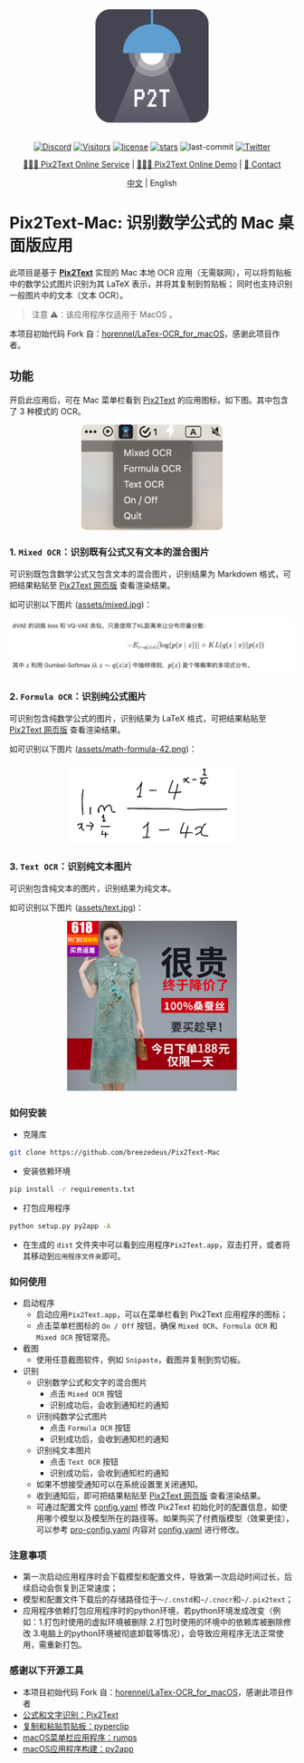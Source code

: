 <div align="center">
  <img src="./icons/p2t-logo.png" width="200px"/>
  <div>&nbsp;</div>

[![Discord](https://img.shields.io/discord/1200765964434821260?label=Discord)](https://discord.gg/drT8H85Y)
[![Visitors](https://api.visitorbadge.io/api/visitors?path=https%3A%2F%2Fgithub.com%2Fbreezedeus%2FPix2Text-Mac&label=Visitors&countColor=%23ff8a65&style=flat&labelStyle=none)](https://visitorbadge.io/status?path=https%3A%2F%2Fgithub.com%2Fbreezedeus%2FPix2Text-Mac)
[![license](https://img.shields.io/github/license/breezedeus/pix2text)](./LICENSE)
[![stars](https://img.shields.io/github/stars/breezedeus/pix2text-mac)](https://github.com/breezedeus/Pix2Text-Mac)
![last-commit](https://img.shields.io/github/last-commit/breezedeus/Pix2Text-Mac)
[![Twitter](https://img.shields.io/twitter/url?url=https%3A%2F%2Ftwitter.com%2Fbreezedeus)](https://twitter.com/breezedeus)

[👩🏻‍💻 Pix2Text Online Service](https://p2t.breezedeus.com) |
[👨🏻‍💻 Pix2Text Online Demo](https://huggingface.co/spaces/breezedeus/Pix2Text-Demo) |
[💬 Contact](https://www.breezedeus.com/join-group)

</div>

<div align="center">

[中文](./README_cn.md) | English

</div>


# Pix2Text-Mac: 识别数学公式的 Mac 桌面版应用
此项目是基于 [**Pix2Text**](https://github.com/breezedeus/Pix2Text) 实现的 Mac 本地 OCR 应用（无需联网），可以将剪贴板中的数学公式图片识别为其 LaTeX 表示，并将其复制到剪贴板；
同时也支持识别一般图片中的文本（文本 OCR）。

> 注意 ⚠️：该应用程序仅适用于 MacOS 。

本项目初始代码 Fork 自：[horennel/LaTex-OCR_for_macOS](https://github.com/horennel/LaTex-OCR_for_macOS)，感谢此项目作者。


## 功能

开启此应用后，可在 Mac 菜单栏看到 [Pix2Text](https://github.com/breezedeus/Pix2Text) 的应用图标，如下图。其中包含了 3 种模式的 OCR。

<div align="center">
  <img src="./assets/on_menu_bar.jpg" width="250px"/>
</div>

### 1. `Mixed OCR`：识别既有公式又有文本的混合图片
可识别既包含数学公式又包含文本的混合图片，识别结果为 Markdown 格式，可把结果粘贴至 [Pix2Text 网页版](https://p2t.breezedeus.com) 查看渲染结果。

如可识别以下图片 ([assets/mixed.jpg](./assets/mixed.jpg))：

<div align="center">
  <img src="./assets/mixed.jpg" alt="English mixed image" width="600px"/>
</div>

### 2. `Formula OCR`：识别纯公式图片

可识别包含纯数学公式的图片，识别结果为 LaTeX 格式，可把结果粘贴至 [Pix2Text 网页版](https://p2t.breezedeus.com) 查看渲染结果。

如可识别以下图片 ([assets/math-formula-42.png](./assets/math-formula-42.png))：

<div align="center">
  <img src="./assets/math-formula-42.png" alt="English mixed image" width="300px"/>
</div>

### 3. `Text OCR`：识别纯文本图片

可识别包含纯文本的图片，识别结果为纯文本。

如可识别以下图片 ([assets/text.jpg](./assets/text.jpg))：

<div align="center">
  <img src="./assets/text.jpg" alt="English mixed image" width="300px"/>
</div>


### 如何安装

- 克隆库

```bash
git clone https://github.com/breezedeus/Pix2Text-Mac
```

- 安装依赖环境

```bash
pip install -r requirements.txt
```

- 打包应用程序

```bash
python setup.py py2app -A
```

- 在生成的 `dist` 文件夹中可以看到应用程序`Pix2Text.app`，双击打开，或者将其移动到`应用程序文件夹`即可。

### 如何使用

- 启动程序
    - 启动应用`Pix2Text.app`，可以在菜单栏看到 Pix2Text 应用程序的图标；
    - 点击菜单栏图标的 `On / Off` 按钮，确保 `Mixed OCR`、`Formula OCR` 和 `Mixed OCR` 按钮常亮。
- 截图
    - 使用任意截图软件，例如 `Snipaste`，截图并复制到剪切板。
- 识别
    - 识别数学公式和文字的混合图片
        - 点击 `Mixed OCR` 按钮
        - 识别成功后，会收到通知栏的通知
  - 识别纯数学公式图片
      - 点击 `Formula OCR` 按钮
      - 识别成功后，会收到通知栏的通知
  - 识别纯文本图片
    - 点击 `Text OCR` 按钮
    - 识别成功后，会收到通知栏的通知
  - 如果不想接受通知可以在系统设置里关闭通知。
  - 收到通知后，即可把结果粘贴至 [Pix2Text 网页版](https://p2t.breezedeus.com) 查看渲染结果。
  - 可通过配置文件 [config.yaml](./config.yaml) 修改 Pix2Text 初始化时的配置信息，如使用哪个模型以及模型所在的路径等。如果购买了付费版模型（效果更佳），可以参考 [pro-config.yaml](./pro-config.yaml) 内容对 [config.yaml](./config.yaml) 进行修改。

### 注意事项

- 第一次启动应用程序时会下载模型和配置文件，导致第一次启动时间过长，后续启动会恢复到正常速度；
- 模型和配置文件下载后的存储路径位于`～/.cnstd`和`~/.cnocr`和`~/.pix2text`；
- 应用程序依赖打包应用程序时的python环境，若python环境发成改变（例如：1.打包时使用的虚拟环境被删除 2.打包时使用的环境中的依赖库被删除修改
  3.电脑上的python环境被彻底卸载等情况），会导致应用程序无法正常使用，需重新打包。


### 感谢以下开源工具

- 本项目初始代码 Fork 自：[horennel/LaTex-OCR_for_macOS](https://github.com/horennel/LaTex-OCR_for_macOS)，感谢此项目作者
- [公式和文字识别：Pix2Text](https://github.com/breezedeus/Pix2Text)
- [复制和粘贴剪贴板：pyperclip](https://github.com/asweigart/pyperclip)
- [macOS菜单栏应用程序：rumps](https://github.com/jaredks/rumps)
- [macOS应用程序构建：py2app](https://github.com/ronaldoussoren/py2app)
